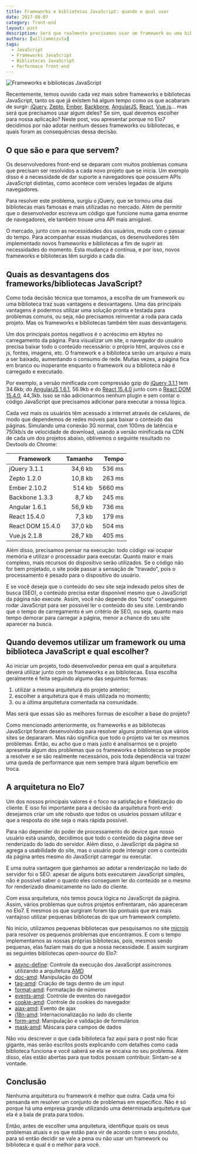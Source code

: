 ```yaml
---
title: Frameworks e bibliotecas JavaScript: quando e qual usar
date: 2017-08-07
category: front-end
layout: post
description: Será que realmente precisamos usar um framework ou uma biblioteca JavaScript? E como decidir qual devemos usar no projeto?
authors: [williammizuta]
tags:
  - JavaScript
  - Frameworks JavaScript
  - Bibliotecas JavaScript
  - Performace front-end
---
```


![Frameworks e bibliotecas JavaScript](../images/frameworks-js-1.jpg)

Recentemente, temos ouvido cada vez mais sobre frameworks e bibliotecas JavaScript, tanto os que já existem há algum tempo como os que acabaram de surgir: [jQuery](https://jquery.com/), [Zepto](http://zeptojs.com/), [Ember](http://emberjs.com/), [Backbone](http://backbonejs.org/), [AngularJS](https://angular.io/), [React](https://facebook.github.io/react/), [Vue.js](https://vuejs.org/)... mas será que precisamos usar algum deles? Se sim, qual devemos escolher para nossa aplicação? Neste post, vou apresentar porque no Elo7 decidimos por não adotar nenhum desses frameworks ou bibliotecas, e quais foram as consequências dessa decisão.

## O que são e para que servem?

Os desenvolvedores front-end se deparam com muitos problemas comuns que precisam ser resolvidos a cada novo projeto que se inicia. Um exemplo disso é a necessidade de dar suporte a navegadores que possuem APIs JavaScript distintas, como acontece com versões legadas de alguns navegadores.

Para resolver este problema, surgiu o jQuery, que se tornou uma das bibliotecas mais famosas e mais utilizadas no mercado. Além de permitir que o desenvolvedor escreva um código que funcione numa gama enorme de navegadores, ele também trouxe uma API mais amigável.

O mercado, junto com as necessidades dos usuários, muda com o passar do tempo. Para acompanhar essas mudanças, os desenvolvedores têm implementado novos frameworks e bibliotecas a fim de suprir as necessidades do momento. Esta mudança é contínua, e por isso, novos frameworks e bibliotecas têm surgido a cada dia.

## Quais as desvantagens dos frameworks/bibliotecas JavaScript?

Como toda decisão técnica que tomamos, a escolha de um framework ou uma biblioteca traz suas vantagens e desvantagens. Uma das principais vantagens é podermos utilizar uma solução pronta e testada para problemas comuns, ou seja, não precisamos reinventar a roda para cada projeto. Mas os frameworks e bibliotecas também têm suas desvantagens.

Um dos principais pontos negativos é o acréscimo em _kbytes_ no carregamento da página. Para visualizar um site, o navegador do usuário precisa baixar todo o conteúdo necessário: o próprio html, arquivos css e js, fontes, imagens, etc. O framework e a biblioteca serão um arquivo a mais a ser baixado, aumentando o consumo de rede. Muitas vezes, a página fica em branco ou inoperante enquanto o framework ou a biblioteca não é carregado e executado.

Por exemplo, a versão minificada com compressão gzip do [jQuery 3.1.1](https://code.jquery.com/jquery-3.1.1.min.js) tem 34.6kb; do [AngularJS 1.6.1](https://ajax.googleapis.com/ajax/libs/angularjs/1.6.1/angular.min.js), 56.9kb e do [React 15.4.0](https://unpkg.com/react@15.4.0/dist/react.min.js) junto com o [React DOM 15.4.0](https://unpkg.com/react-dom@15.4.0/dist/react-dom.min.js), 44,3kb. Isso se não adicionarmos nenhum plugin e sem contar o código JavaScript que precisamos adicionar para executar a nossa lógica.

Cada vez mais os usuários têm acessado a internet através de celulares, de modo que dependemos de redes móveis para baixar o conteúdo das páginas. Simulando uma conexão 3G normal, com 100ms de latência e 750kb/s de velocidade de download, usando a versão minificada na CDN de cada um dos projetos abaixo, obtivemos o seguinte resultado no Devtools do Chrome:

| Framework        | Tamanho | Tempo   |
|------------------|--------:|--------:|
| jQuery 3.1.1     | 34,6 kb |  536 ms |
| Zepto 1.2.0      | 10,8 kb |  263 ms |
| Ember 2.10.2     |  514 kb | 5660 ms |
| Backbone 1.3.3   |  8,7 kb |  245 ms |
| Angular 1.6.1    | 56,9 kb |  736 ms |
| React 15.4.0     |  7,3 kb |  179 ms |
| React DOM 15.4.0 | 37,0 kb |  504 ms |
| Vue.js 2.1.8     | 28,7 kb |  405 ms |

Além disso, precisamos pensar na execução: todo código vai ocupar memória e utilizar o processador para executar. Quanto maior e mais complexo, mais recursos do dispositivo serão utilizados. Se o código não for bem projetado, o site pode passar a sensação de "travado", pois o processamento é pesado para o dispositivo do usuário.

E se você deseja que o conteúdo do seu site seja indexado pelos sites de busca (SEO), o conteúdo precisa estar disponível mesmo que o JavaScript da página não execute. Assim, você não depende dos "bots" conseguirem rodar JavaScript para ser possível ler o conteúdo do seu site. Lembrando que o tempo de carregamento é um critério de SEO, ou seja, quanto mais tempo demorar para carregar a página, menor a chance do seu site aparecer na busca.

## Quando devemos utilizar um framework ou uma biblioteca JavaScript e qual escolher?

Ao iniciar um projeto, todo desenvolvedor pensa em qual a arquitetura deverá utilizar junto com os frameworks e as bibliotecas. Essa escolha geralmente é feita seguindo alguma das seguintes formas:

1. utilizar a mesma arquitetura do projeto anterior;
2. escolher a arquitetura que é mais utilizada no momento;
3. ou a última arquitetura comentada na comunidade.

Mas será que essas são as melhores formas de escolher a base do projeto?

Como mencionado anteriormente, os frameworks e as bibliotecas JavaScript foram desenvolvidos para resolver alguns problemas que vários sites se depararam. Mas não significa que todo o projeto vai ter os mesmos problemas. Então, eu acho que o mais justo é analisarmos se o projeto apresenta algum dos problemas que os frameworks e bibliotecas se propõe a resolver e se são realmente necessários, pois toda dependência vai trazer uma queda de performance que nem sempre trará algum benefício em troca.

## A arquitetura no Elo7
Um dos nossos principais valores é o foco na satisfação e fidelização do cliente. E isso foi importante para a decisão da arquitetura front-end: desejamos criar um site robusto que todos os usuários possam utilizar e que a resposta do site seja o mais rápida possível.

Para não depender do poder de processamento do device que nosso usuário está usando, decidimos que todo o conteúdo da página deve ser renderizado do lado do servidor. Além disso, o JavaScript da página só agrega a usabilidade do site, mas o usuário pode interagir com o conteúdo da página antes mesmo do JavaScript carregar ou executar.

E uma outra vantagem que ganhamos ao adotar a renderização no lado do servidor foi o SEO: apesar de alguns bots executarem JavaScript simples, não é possível saber o quanto eles conseguem ler do conteúdo se o mesmo for renderizado dinamicamente no lado do cliente.

Com essa arquitetura, nós temos pouca lógica no JavaScript da página. Assim, vários problemas que outros projetos enfrentaram, não apareceram no Elo7. E mesmos os que surgiram foram tão pontuais que era mais vantajoso utilizar pequenas bibliotecas do que um framework completo.

No início, utilizamos pequenas bibliotecas que pesquisamos no site [microjs](http://microjs.com/) para resolver os pequenos problemas que encontramos. E com o tempo implementamos as nossas próprias bibliotecas, pois, mesmos sendo pequenas, elas faziam mais do que a nossa necessidade. E assim surgiram as seguintes bibliotecas _open-source_ do Elo7:

- [async-define](https://github.com/elo7/async-define): Controle da execução dos JavaScript assíncronos utilizando a arquitetura [AMD](https://en.wikipedia.org/wiki/Asynchronous_module_definition)
- [doc-amd](https://github.com/elo7/doc-amd/): Manipulação do DOM
- [tag-amd](https://github.com/elo7/tag-amd): Criação de tags dentro de um input
- [format-amd](https://github.com/elo7/format-amd): Formatação de números
- [events-amd](https://github.com/elo7/events-amd): Controle de eventos do navegador
- [cookie-amd](https://github.com/elo7/cookie-amd): Controle de cookies do navegador
- [ajax-amd](https://github.com/elo7/ajax-amd): Evento de ajax
- [i18n-amd](https://github.com/elo7/i18n-amd): Internacionalização no lado do cliente
- [form-amd](https://github.com/elo7/form-amd): Manipulação e validação de formulários
- [mask-amd](https://github.com/elo7/mask-amd): Máscara para campos de dados

Não vou descrever o que cada biblioteca faz aqui para o post não ficar gigante, mas serão escritos posts explicando com detalhes como cada biblioteca funciona e você saberá se ela se encaixa no seu problema. Além disso, elas estão abertas para que todos possam contribuir. Sintam-se a vontade.

## Conclusão
Nenhuma arquitetura ou framework é melhor que outra. Cada uma foi pensanda em resolver um conjunto de problemas em específico. Não é só porque há uma empresa grande utilizando uma determinada arquitetura que ela é a bala de prata para todos.

Então, antes de escolher uma arquitetura, identifique quais os seus problemas atuais e os que estão para vir de acordo com o seu produto, para só então decidir se vale a pena ou não usar um framework ou biblioteca e qual é o melhor para você.
